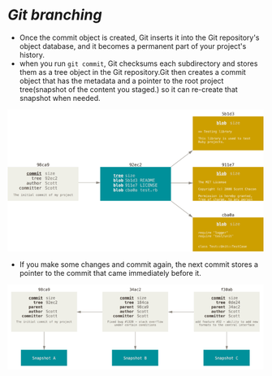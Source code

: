 # *Git branching*
- Once the commit object is created, Git inserts it into the Git repository's object database, and it becomes a permanent part of your project's history.
- when you run `git commit`, Git checksums each subdirectory and stores them as a tree object in the Git repository.Git then creates a commit object that has the metadata and a pointer to the root project tree(snapshot of the content you staged.) so it can re-create that snapshot when needed.

![A commit and its tree](./resources/commit-and-tree.png)

- If you make some changes and commit again, the next commit stores a pointer to the commit that came immediately before it.

![Commits and their parents](./resources/commits-and-parents.png)
